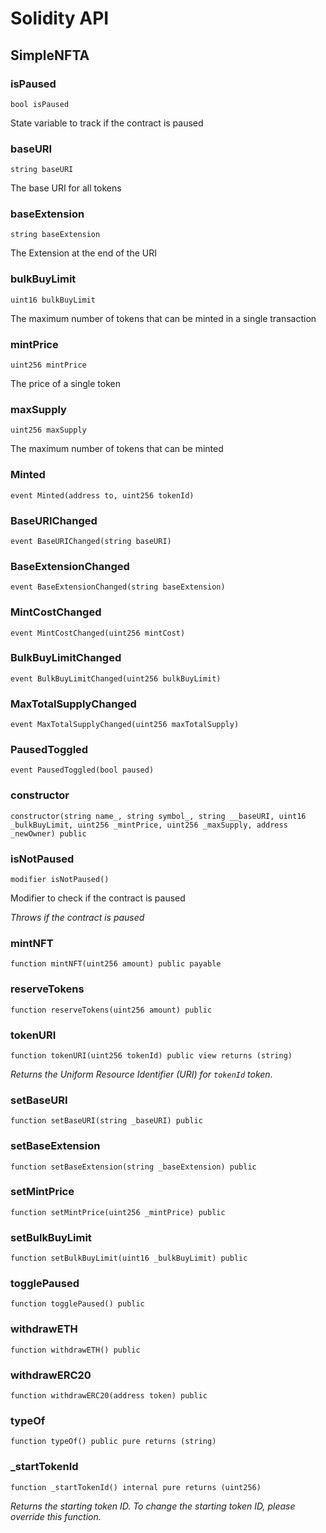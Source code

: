 # Solidity API

## SimpleNFTA

### isPaused

```solidity
bool isPaused
```

State variable to track if the contract is paused

### baseURI

```solidity
string baseURI
```

The base URI for all tokens

### baseExtension

```solidity
string baseExtension
```

The Extension at the end of the URI

### bulkBuyLimit

```solidity
uint16 bulkBuyLimit
```

The maximum number of tokens that can be minted in a single transaction

### mintPrice

```solidity
uint256 mintPrice
```

The price of a single token

### maxSupply

```solidity
uint256 maxSupply
```

The maximum number of tokens that can be minted

### Minted

```solidity
event Minted(address to, uint256 tokenId)
```

### BaseURIChanged

```solidity
event BaseURIChanged(string baseURI)
```

### BaseExtensionChanged

```solidity
event BaseExtensionChanged(string baseExtension)
```

### MintCostChanged

```solidity
event MintCostChanged(uint256 mintCost)
```

### BulkBuyLimitChanged

```solidity
event BulkBuyLimitChanged(uint256 bulkBuyLimit)
```

### MaxTotalSupplyChanged

```solidity
event MaxTotalSupplyChanged(uint256 maxTotalSupply)
```

### PausedToggled

```solidity
event PausedToggled(bool paused)
```

### constructor

```solidity
constructor(string name_, string symbol_, string __baseURI, uint16 _bulkBuyLimit, uint256 _mintPrice, uint256 _maxSupply, address _newOwner) public
```

### isNotPaused

```solidity
modifier isNotPaused()
```

Modifier to check if the contract is paused

_Throws if the contract is paused_

### mintNFT

```solidity
function mintNFT(uint256 amount) public payable
```

### reserveTokens

```solidity
function reserveTokens(uint256 amount) public
```

### tokenURI

```solidity
function tokenURI(uint256 tokenId) public view returns (string)
```

_Returns the Uniform Resource Identifier (URI) for `tokenId` token._

### setBaseURI

```solidity
function setBaseURI(string _baseURI) public
```

### setBaseExtension

```solidity
function setBaseExtension(string _baseExtension) public
```

### setMintPrice

```solidity
function setMintPrice(uint256 _mintPrice) public
```

### setBulkBuyLimit

```solidity
function setBulkBuyLimit(uint16 _bulkBuyLimit) public
```

### togglePaused

```solidity
function togglePaused() public
```

### withdrawETH

```solidity
function withdrawETH() public
```

### withdrawERC20

```solidity
function withdrawERC20(address token) public
```

### typeOf

```solidity
function typeOf() public pure returns (string)
```

### _startTokenId

```solidity
function _startTokenId() internal pure returns (uint256)
```

_Returns the starting token ID.
To change the starting token ID, please override this function._

